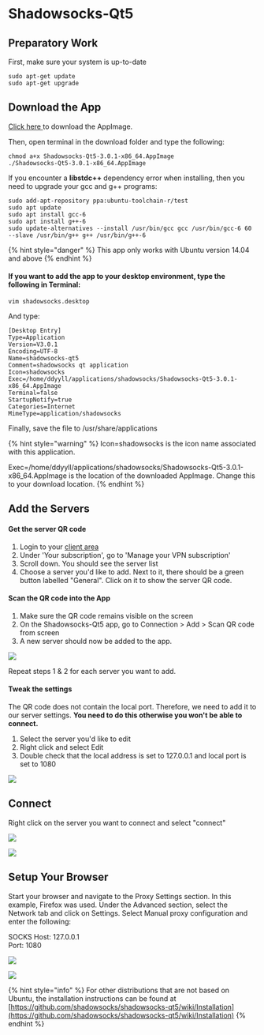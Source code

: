 # Shadowsocks-Qt5

## Preparatory Work

First, make sure your system is up-to-date

```text
sudo apt-get update
sudo apt-get upgrade
```

## Download the App

[Click here ](https://github.com/shadowsocks/shadowsocks-qt5/releases/download/v3.0.1/Shadowsocks-Qt5-3.0.1-x86_64.AppImage)to download the AppImage.

Then, open terminal in the download folder and type the following:

```
chmod a+x Shadowsocks-Qt5-3.0.1-x86_64.AppImage
./Shadowsocks-Qt5-3.0.1-x86_64.AppImage
```

If you encounter a  **libstdc++** dependency error when installing, then you need to upgrade your gcc and g++ programs:

```text
sudo add-apt-repository ppa:ubuntu-toolchain-r/test
sudo apt update
sudo apt install gcc-6
sudo apt install g++-6
sudo update-alternatives --install /usr/bin/gcc gcc /usr/bin/gcc-6 60 --slave /usr/bin/g++ g++ /usr/bin/g++-6
```

{% hint style="danger" %}
 This app only works with Ubuntu version 14.04 and above
{% endhint %}

#### If you want to add the app to your desktop environment, type the following in Terminal:

```text
vim shadowsocks.desktop
```

And type:

```text
[Desktop Entry]
Type=Application
Version=V3.0.1
Encoding=UTF-8
Name=shadowsocks-qt5
Comment=shadowsocks qt application
Icon=shadowsocks
Exec=/home/ddyyll/applications/shadowsocks/Shadowsocks-Qt5-3.0.1-x86_64.AppImage
Terminal=false
StartupNotify=true
Categories=Internet
MimeType=application/shadowsocks
```

Finally, save the file to /usr/share/applications

{% hint style="warning" %}
Icon=shadowsocks is the icon name associated with this application.

Exec=/home/ddyyll/applications/shadowsocks/Shadowsocks-Qt5-3.0.1-x86\_64.AppImage is the location of the downloaded AppImage. Change this to your download location.
{% endhint %}

## Add the Servers

#### Get the server QR code

1. Login to your [client area](https://wannaflix.com/clientarea.php)
2. Under 'Your subscription', go to 'Manage your VPN subscription'
3. Scroll down. You should see the server list
4. Choose a server you'd like to add. Next to it, there should be a green button labelled "General". Click on it to show the server QR code.

#### Scan the QR code into the App

1. Make sure the QR code remains visible on the screen
2. On the Shadowsocks-Qt5 app, go to Connection &gt; Add &gt; Scan QR code from screen
3. A new server should now be added to the app.

![](../../.gitbook/assets/06-adding-server.png)

Repeat steps 1 & 2 for each server you want to add.

#### Tweak the settings

The QR code does not contain the local port. Therefore, we need to add it to our server settings. **You need to do this otherwise you won't be able to connect.**

1. Select the server you'd like to edit
2. Right click and select Edit
3. Double check that the local address is set to 127.0.0.1 and local port is set to 1080

![](../../.gitbook/assets/images.png)

## Connect

Right click on the server you want to connect and select "connect"

![](../../.gitbook/assets/10-connecting.png)

![](../../.gitbook/assets/12-connections-status-main.png)

## Setup Your Browser

Start your browser and navigate to the Proxy Settings section. In this example, Firefox was used. Under the Advanced section, select the Network tab and click on Settings. Select Manual proxy configuration and enter the following:

SOCKS Host: 127.0.0.1  
Port: 1080

![](../../.gitbook/assets/13-firefox-proxy.png)

![](../../.gitbook/assets/14-firefox-proxy-socks5.png)

{% hint style="info" %}
For other distributions that are not based on Ubuntu, the installation instructions can be found at [https://github.com/shadowsocks/shadowsocks-qt5/wiki/Installation](https://github.com/shadowsocks/shadowsocks-qt5/wiki/Installation)
{% endhint %}

## 

 

